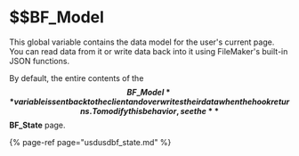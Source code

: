 # $$BF\_Model

This global variable contains the data model for the user's current page. You can read data from it or write data back into it using FileMaker's built-in JSON functions.

By default, the entire contents of the **$$BF\_Model** variable is sent back to the client and overwrites their data when the hook returns. To modify this behavior, see the **$$BF\_State** page.

{% page-ref page="usdusdbf\_state.md" %}



